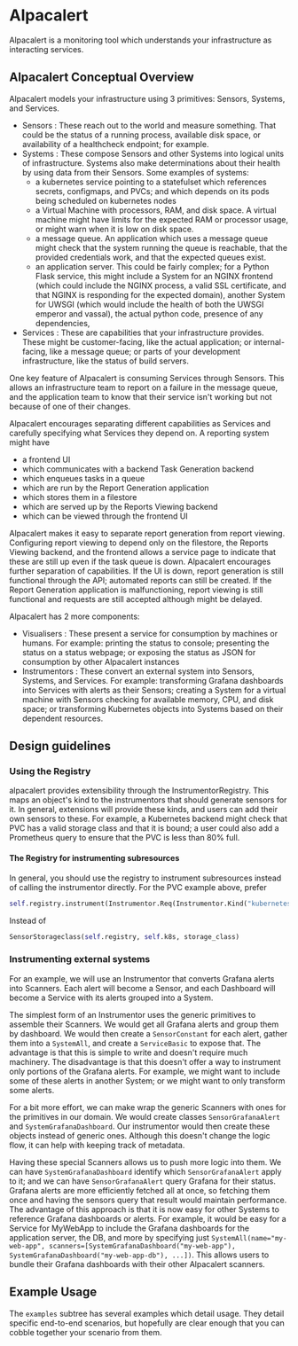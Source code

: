 # Alpacalert

Alpacalert is a monitoring tool which understands your infrastructure as interacting services. 

## Alpacalert Conceptual Overview

Alpacalert models your infrastructure using 3 primitives: Sensors, Systems, and Services.

- Sensors : These reach out to the world and measure something. That could be the status of a running process, available disk space, or availability of a healthcheck endpoint; for example.
- Systems : These compose Sensors and other Systems into logical units of infrastructure. Systems also make determinations about their health by using data from their Sensors. Some examples of systems:
    - a kubernetes service pointing to a statefulset which references secrets, configmaps, and PVCs; and which depends on its pods being scheduled on kubernetes nodes
    - a Virtual Machine with processors, RAM, and disk space. A virtual machine might have limits for the expected RAM or processor usage, or might warn when it is low on disk space.
    - a message queue. An application which uses a message queue might check that the system running the queue is reachable, that the provided credentials work, and that the expected queues exist.
    - an application server. This could be fairly complex; for a Python Flask service, this might include a System for an NGINX frontend (which could include the NGINX process, a valid SSL certificate, and that NGINX is responding for the expected domain), another System for UWSGI (which would include the health of both the UWSGI emperor and vassal), the actual python code, presence of any dependencies, 
- Services : These are capabilities that your infrastructure provides. These might be customer-facing, like the actual application; or internal-facing, like a message queue; or parts of your development infrastructure, like the status of build servers.

One key feature of Alpacalert is consuming Services through Sensors. This allows an infrastructure team to report on a failure in the message queue, and the application team to know that their service isn't working but not because of one of their changes.

Alpacalert encourages separating different capabilities as Services and carefully specifying what Services they depend
on. A reporting system might have
- a frontend UI 
- which communicates with a backend Task Generation backend
- which enqueues tasks in a queue
- which are run by the Report Generation application
- which stores them in a filestore 
- which are served up by the Reports Viewing backend 
- which can be viewed through the frontend UI 

Alpacalert makes it easy to separate report generation from report viewing. Configuring report viewing to depend only on the filestore, the Reports Viewing backend, and the frontend allows a service page to indicate that these are still up even if the task queue is down. Alpacalert encourages further separation of capabilities. If the UI is down, report generation is still functional through the API; automated reports can still be created. If the Report Generation application is malfunctioning, report viewing is still functional and requests are still accepted although might be delayed.

Alpacalert has 2 more components:
- Visualisers : These present a service for consumption by machines or humans. For example: printing the status to console; presenting the status on a status webpage; or exposing the status as JSON for consumption by other Alpacalert instances
- Instrumentors : These convert an external system into Sensors, Systems, and Services. For example: transforming Grafana dashboards into Services with alerts as their Sensors; creating a System for a virtual machine with Sensors checking for available memory, CPU, and disk space; or transforming Kubernetes objects into Systems based on their dependent resources.

## Design guidelines

### Using the Registry

alpacalert provides extensibility through the InstrumentorRegistry. This maps an object's kind to the instrumentors that should generate sensors for it. In general, extensions will provide these kinds, and users can add their own sensors to these. For example, a Kubernetes backend might check that PVC has a valid storage class and that it is bound; a user could also add a Prometheus query to ensure that the PVC is less than 80% full.

#### The Registry for instrumenting subresources

In general, you should use the registry to instrument subresources instead of calling the instrumentor directly. For the PVC example above, prefer
```python
self.registry.instrument(Instrumentor.Req(Instrumentor.Kind("kubernetes.io", "StorageClass"), storage_class_ref))
```
Instead of
```python
SensorStorageclass(self.registry, self.k8s, storage_class)
```

### Instrumenting external systems

For an example, we will use an Instrumentor that converts Grafana alerts into Scanners. Each alert will become a Sensor, and each Dashboard will become a Service with its alerts grouped into a System.

The simplest form of an Instrumentor uses the generic primitives to assemble their Scanners. We would get all Grafana alerts and group them by dashboard. We would then create a `SensorConstant` for each alert, gather them into a `SystemAll`, and create a `ServiceBasic` to expose that. The advantage is that this is simple to write and doesn't require much machinery. The disadvantage is that this doesn't offer a way to instrument only portions of the Grafana alerts. For example, we might want to include some of these alerts in another System; or we might want to only transform some alerts.

For a bit more effort, we can make wrap the generic Scanners with ones for the primitives in our domain. We would create classes `SensorGrafanaAlert` and `SystemGrafanaDashboard`.  Our instrumentor would then create these objects instead of generic ones. Although this doesn't change the logic flow, it can help with keeping track of metadata.

Having these special Scanners allows us to push more logic into them. We can have `SystemGrafanaDashboard` identify which `SensorGrafanaAlert` apply to it; and we can have `SensorGrafanaAlert` query Grafana for their status. Grafana alerts are more efficiently fetched all at once, so fetching them once and having the sensors query that result would maintain performance. The advantage of this approach is that it is now easy for other Systems to reference Grafana dashboards or alerts. For example, it would be easy for a Service for MyWebApp to include the Grafana dashboards for the application server, the DB, and more by specifying just `SystemAll(name="my-web-app", scanners=[SystemGrafanaDashboard("my-web-app"), SystemGrafanaDashboard("my-web-app-db"), ...])`. This allows users to bundle their Grafana dashboards with their other Alpacalert scanners.

## Example Usage

The `examples` subtree has several examples which detail usage. They detail specific end-to-end scenarios, but hopefully
are clear enough that you can cobble together your scenario from them.
